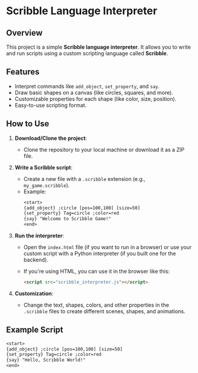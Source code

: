# Scribble Language Interpreter

## Overview
This project is a simple **Scribble language interpreter**. It allows you to write and run scripts using a custom scripting language called **Scribble**.

## Features
- Interpret commands like `add_object`, `set_property`, and `say`.
- Draw basic shapes on a canvas (like circles, squares, and more).
- Customizable properties for each shape (like color, size, position).
- Easy-to-use scripting format.

## How to Use
1. **Download/Clone the project**:
   - Clone the repository to your local machine or download it as a ZIP file.

2. **Write a Scribble script**:
   - Create a new file with a `.scribble` extension (e.g., `my_game.scribble`).
   - Example:
     ```txt
     <start>
     {add_object} ;circle [pos=100,100] [size=50]
     {set_property} Tag=circle ;color=red
     {say} "Welcome to Scribble Game!"
     <end>
     ```

3. **Run the interpreter**:
   - Open the `index.html` file (if you want to run in a browser) or use your custom script with a Python interpreter (if you built one for the backend).
   
   - If you're using HTML, you can use it in the browser like this:
     ```html
     <script src="scribble_interpreter.js"></script>
     ```

4. **Customization**:
   - Change the text, shapes, colors, and other properties in the `.scribble` files to create different scenes, shapes, and animations.
   
## Example Script
```txt
<start>
{add_object} ;circle [pos=100,100] [size=50]
{set_property} Tag=circle ;color=red
{say} "Hello, Scribble World!"
<end>
